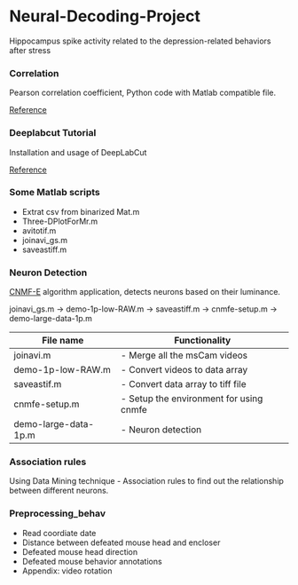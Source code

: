 # Neural-Decoding-Project
Hippocampus spike activity related to the depression-related behaviors after stress


### Correlation

Pearson correlation coefficient, Python code with Matlab compatible file.  

[Reference](https://en.wikipedia.org/wiki/Pearson_correlation_coefficient)

### Deeplabcut Tutorial

Installation and usage of DeepLabCut

[Reference](https://github.com/AlexEMG/DeepLabCut)

### Some Matlab scripts

* Extrat csv from binarized Mat.m
* Three-DPlotForMr.m
* avitotif.m
* joinavi_gs.m
* saveastiff.m

### Neuron Detection

[CNMF-E](https://github.com/zhoupc/CNMF_E) algorithm application, detects neurons based on their luminance. 

joinavi_gs.m -> demo-1p-low-RAW.m -> saveastiff.m -> cnmfe-setup.m -> demo-large-data-1p.m

  File name    | Functionality           |
|--------------|-------------------------|
| joinavi.m    |   - Merge all the msCam videos|
| demo-1p-low-RAW.m   |   - Convert videos to data array|
| saveastif.m              |           - Convert data array to tiff file|
| cnmfe-setup.m           |       - Setup the environment for using cnmfe|
| demo-large-data-1p.m    | - Neuron detection|

### Association rules

Using Data Mining technique - Association rules to find out the relationship between different neurons. 

### Preprocessing_behav

* Read coordiate date
* Distance between defeated mouse head and encloser
* Defeated mouse head direction
* Defeated mouse behavior annotations
* Appendix: video rotation
